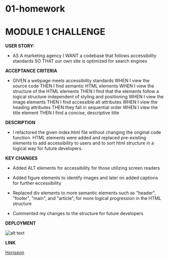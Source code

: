 # 01-homework
# MODULE 1 CHALLENGE
<strong> USER STORY: </strong>

* AS A marketing agency
I WANT a codebase that follows accessibility standards
SO THAT our own site is optimized for search engines

<strong> ACCEPTANCE CRITERIA </STRONG>    

* GIVEN a webpage meets accessibility standards
WHEN I view the source code
THEN I find semantic HTML elements
WHEN I view the structure of the HTML elements
THEN I find that the elements follow a logical structure independent of styling and positioning
WHEN I view the image elements
THEN I find accessible alt attributes
WHEN I view the heading attributes
THEN they fall in sequential order
WHEN I view the title element
THEN I find a concise, descriptive title

<STRONG> DESCRIPTION </strong>

* I refactored the given index.html file without changing the original code function. HTML elements were added and replaced pre-existing elements to add accessibility to users and to sort html structure in a logical way for future developers.

<STRONG> KEY CHANGES </strong>

* Added ALT elements for accessibility for those utilizing screen readers

* Added figure elements to identify images and later on added captions for further eccessibility

* Replaced div elements to more semantic elements such as "header", "footer", "main", and "article", for more logical progression in the HTML structure 

* Commented my changes to the structure for future developers

<STRONG> DEPLOYMENT </strong>

![alt text](https://github.com/saymiki/01-homework/blob/main/assets/images/Homework.png?raw=true)

<STRONG> LINK </strong>

[Horiseon](https://saymiki.github.io/01-homework/)